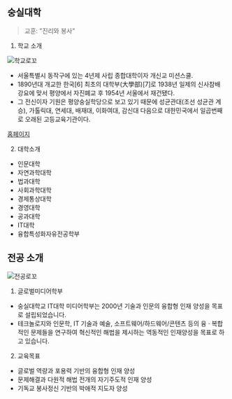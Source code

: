 ## 숭실대학
> 교훈: "진리와 봉사"
1. 학교 소개

![학교로꼬](https://encrypted-tbn0.gstatic.com/images?q=tbn:ANd9GcR6dKXGM5UvC9QpmE2ulAMG5py5NhyjnpjTfg&s)

 - 서울특별시 동작구에 있는 4년제 사립 종합대학이자 개신교 미션스쿨.
 - 1890년대 개교한 한국[6] 최초의 대학부(大學部)[7]로 1938년 일제의 신사참배 강요에 맞서 평양에서 자진폐교 후 1954년 서울에서 재건됐다. 
 - 그 전신이자 기원은 평양숭실학당으로 보고 있기 때문에 성균관대(조선 성균관 계승), 가톨릭대, 연세대, 배재대, 이화여대, 감신대 다음으로 대한민국에서 일곱번째로 오래된 고등교육기관이다.

 [홈페이지](https://ssu.ac.kr/)

2. 대학소개

- 인문대학
- 자연과학대학
- 법과대학
- 사회과학대학
- 경제통상대학
- 경영대학
- 공과대학
- IT대학
- 융합특성화자유전공학부

## 전공 소개
![전공로꼬](https://mblogthumb-phinf.pstatic.net/MjAxODExMDRfNDYg/MDAxNTQxMjYyNzkyNTQw.VXutDmS-K1q6a_oLUYMVtsy13TOmOpu0LUGdEb8r1osg.ceM2G0GomKwSvRC8CiV4sa29cXAB4SfPZUE7JlMFONMg.JPEG.ekrmdhs95/GlobalMediaLogo_F.jpg?type=w800)

1. 글로벌미디어학부
- 숭실대학교 IT대학 미디어학부는 2000년 기술과 인문의 융합형 인재 양성을 목표로 설립되었습니다.
- 테크놀로지와 인문학, IT 기술과 예술, 소프트웨어/하드웨어/콘텐츠 등의 융 · 복합적인 문제들을 연구하여 혁신적인 해법을 제시하는 역동적인 인재양성을 목표로 하고 있습니다.

2. 교육목표

-    글로벌 역량과 포용력 기반의 융합형 인재 양성
-    문제해결과 다원적 해법 전개의 자기주도적 인재 양성
-    기독교 봉사정신 기반의 박애적 지도자 양성

